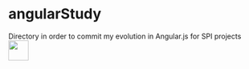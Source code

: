 # angularStudy


Directory in order to commit my evolution in Angular.js for SPI projects
<img height="40em" src="https://cdn.jsdelivr.net/gh/devicons/devicon@latest/icons/angularjs/angularjs-original-wordmark.svg"/>
